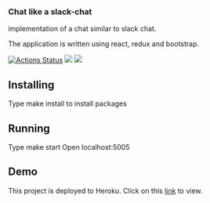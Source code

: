 ### Chat like a slack-chat

implementation of a chat similar to slack chat.

The application is written using react, redux and bootstrap.

[![Actions Status](https://github.com/Tatyana100500/frontend-project-lvl4/workflows/hexlet-check/badge.svg)](https://github.com/Tatyana100500/frontend-project-lvl4/actions)
<a href="https://codeclimate.com/github/Tatyana100500/frontend-project-lvl4/maintainability"><img src="https://api.codeclimate.com/v1/badges/d2fedefb901b3133661c/maintainability" /></a>
<a href="https://codeclimate.com/github/Tatyana100500/frontend-project-lvl4/test_coverage"><img src="https://api.codeclimate.com/v1/badges/d2fedefb901b3133661c/test_coverage" /></a>
## Installing

Type make install to install packages

## Running

Type make start Open localhost:5005

## Demo

This project is deployed to Heroku. Click on this <a href='http://localhost:5005'>link</a> to view.